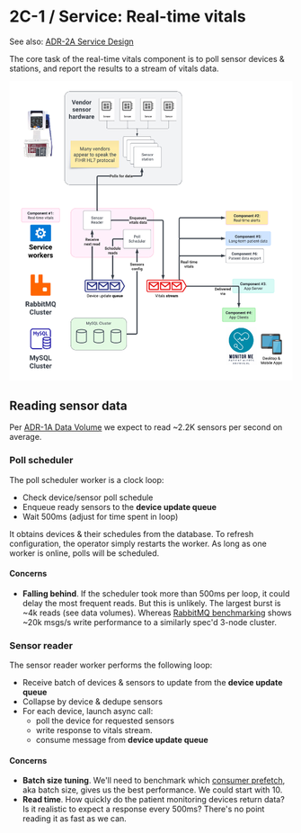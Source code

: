 # 2C-1 / Service: Real-time vitals

See also: [ADR-2A Service Design](ADR-2A-services-design.md)

The core task of the real-time vitals component is to poll sensor devices & stations, and report the results to a stream of vitals data.

![Real-time vitals services](../images/component-1-realtime-vitals.png)

## Reading sensor data

Per [ADR-1A Data Volume](ADR-1A-data-volumes.md) we expect to read ~2.2K sensors per second on average.

### Poll scheduler

The poll scheduler worker is a clock loop:

- Check device/sensor poll schedule
- Enqueue ready sensors to the **device update queue**
- Wait 500ms (adjust for time spent in loop)

It obtains devices & their schedules from the database. To refresh configuration, the operator simply restarts the worker. As long as one worker is online, polls will be scheduled.

#### Concerns

- **Falling behind**. If the scheduler took more than 500ms per loop, it could delay the most frequent reads. But this is unlikely. The largest burst is ~4k reads (see data volumes). Whereas [RabbitMQ benchmarking](https://www.rabbitmq.com/blog/2023/05/17/rabbitmq-3.12-performance-improvements#quorum-queues) shows ~20k msgs/s write performance to a similarly spec'd 3-node cluster.

### Sensor reader

The sensor reader worker performs the following loop:

- Receive batch of devices & sensors to update from the **device update queue**
- Collapse by device & dedupe sensors
- For each device, launch async call:
  - poll the device for requested sensors
  - write response to vitals stream.
  - consume message from **device update queue**

#### Concerns

- **Batch size tuning**. We'll need to benchmark which [consumer prefetch](https://www.rabbitmq.com/docs/consumer-prefetch), aka batch size, gives us the best performance. We could start with 10.
- **Read time**. How quickly do the patient monitoring devices return data? Is it realistic to expect a response every 500ms? There's no point reading it as fast as we can.
